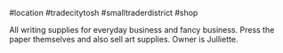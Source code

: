 #location #tradecitytosh #smalltraderdistrict #shop 

All writing supplies for everyday business and fancy business. Press the paper themselves and also sell art supplies. Owner is Julliette.